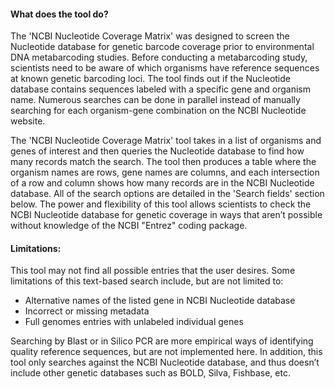 #### What does the tool do?

The 'NCBI Nucleotide Coverage Matrix' was designed to screen the Nucleotide database for genetic barcode coverage prior to environmental DNA metabarcoding studies. Before conducting a metabarcoding study, scientists need to be aware of which organisms have reference sequences at known genetic barcoding loci. The tool finds out if the Nucleotide database contains sequences labeled with a specific gene and organism name. Numerous searches can be done in parallel instead of manually searching for each organism-gene combination on the NCBI Nucleotide website.

The 'NCBI Nucleotide Coverage Matrix' tool takes in a list of organisms and genes of interest and then queries the Nucleotide database to find how many records match the search. The tool then produces a table where the organism names are rows, gene names are columns, and each intersection of a row and column shows how many records are in the NCBI Nucleotide database. All of the search options are detailed in the 'Search fields' section below. The power and flexibility of this tool allows scientists to check the NCBI Nucleotide database for genetic coverage in ways that aren’t possible without knowledge of the NCBI "Entrez" coding package.

#### Limitations:

This tool may not find all possible entries that the user desires. Some limitations of this text-based search include, but are not limited to:

- Alternative names of the listed gene in NCBI Nucleotide database
- Incorrect or missing metadata
- Full genomes entries with unlabeled individual genes

Searching by Blast or in Silico PCR are more empirical ways of identifying quality reference sequences, but are not implemented here. In addition, this tool only searches against the NCBI Nucleotide database, and thus doesn’t include other genetic databases such as BOLD, Silva, Fishbase, etc.
